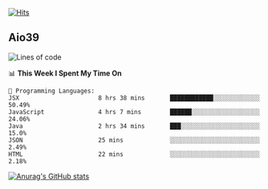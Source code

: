 [![Hits](https://hits.seeyoufarm.com/api/count/incr/badge.svg?url=https%3A%2F%2Fgithub.com%2Faio39&count_bg=%2339C5BB&title_bg=%23555555&icon=&icon_color=%23E7E7E7&title=hits&edge_flat=false)](https://hits.seeyoufarm.com)

## Aio39

<!--START_SECTION:waka-->
![Lines of code](https://img.shields.io/badge/From%20Hello%20World%20I%27ve%20Written-323268%20lines%20of%20code-blue)

📊 **This Week I Spent My Time On** 

```text
💬 Programming Languages: 
JSX                      8 hrs 38 mins       ████████████░░░░░░░░░░░░░   50.49% 
JavaScript               4 hrs 7 mins        ██████░░░░░░░░░░░░░░░░░░░   24.06% 
Java                     2 hrs 34 mins       ███░░░░░░░░░░░░░░░░░░░░░░   15.0% 
JSON                     25 mins             ░░░░░░░░░░░░░░░░░░░░░░░░░   2.49% 
HTML                     22 mins             ░░░░░░░░░░░░░░░░░░░░░░░░░   2.18%

```


<!--END_SECTION:waka-->
[![Anurag's GitHub stats](https://github-readme-stats.vercel.app/api?username=aio39)](https://github.com/anuraghazra/github-readme-stats)

<!--
**aio39/aio39** is a ✨ _special_ ✨ repository because its `README.md` (this file) appears on your GitHub profile.

Here are some ideas to get you started:

- 🔭 I’m currently working on ...
- 🌱 I’m currently learning ...
- 👯 I’m looking to collaborate on ...
- 🤔 I’m looking for help with ...
- 💬 Ask me about ...
- 📫 How to reach me: ...
- 😄 Pronouns: ...
- ⚡ Fun fact: ...
-->
